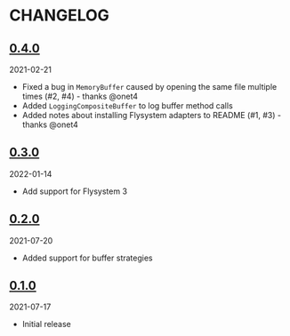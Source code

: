 # CHANGELOG

## [0.4.0](https://github.com/elazar/flystream/releases/tag/0.4.0)

2021-02-21

* Fixed a bug in `MemoryBuffer` caused by opening the same file multiple times (#2, #4) - thanks @onet4
* Added `LoggingCompositeBuffer` to log buffer method calls
* Added notes about installing Flysystem adapters to README (#1, #3) - thanks @onet4

## [0.3.0](https://github.com/elazar/flystream/releases/tag/0.3.0)

2022-01-14

* Add support for Flysystem 3

## [0.2.0](https://github.com/elazar/flystream/releases/tag/0.2.0)

2021-07-20

* Added support for buffer strategies

## [0.1.0](https://github.com/elazar/flystream/releases/tag/0.1.0)

2021-07-17

* Initial release
